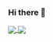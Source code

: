 ### Hi there 👋

<a href="https://github.com/alexandertoepfer/alexandertoepfer">
  <img align="center" src="https://github-readme-stats.vercel.app/api?username=alexandertoepfer&show_icons=true&show_owner=true&count_private=true&include_all_commits=true" />
</a>
<a href="https://github.com/alexandertoepfer/alexandertoepfer">
  <img align="center" src="https://github-readme-stats.vercel.app/api/top-langs/?username=alexandertoepfer" />
</a>

<!--
**alexandertoepfer/alexandertoepfer** is a ✨ _special_ ✨ repository because its `README.md` (this file) appears on your GitHub profile.

Here are some ideas to get you started:

- 🔭 I’m currently working on ...
- 🌱 I’m currently learning ...
- 👯 I’m looking to collaborate on ...
- 🤔 I’m looking for help with ...
- 💬 Ask me about ...
- 📫 How to reach me: ...
- 😄 Pronouns: ...
- ⚡ Fun fact: ...
-->
